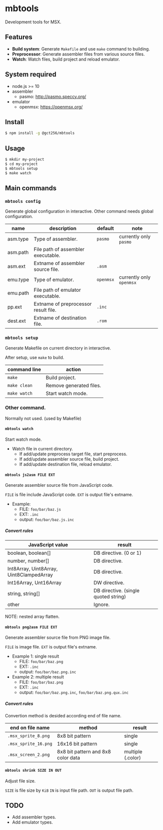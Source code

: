 # mbtools

Development tools for MSX.

## Features

- **Build system**: Generate `Makefile` and use `make` command to building.
- **Preprocessor**: Generate assembler files from various source files.
- **Watch**: Watch files, build project and reload emulator.

## System required

- node.js >= 10
- assembler
  - pasmo: http://pasmo.speccy.org/
- emulator
  - openmsx: https://openmsx.org/

## Install

```sh
$ npm install -g @gct256/mbtools
```

## Usage

```sh
$ mkdir my-project
$ cd my-project
$ mbtools setup
$ make watch
```

## Main commands

### `mbtools config`

Generate global configuration in interactive.
Other command needs global configuration.

| name     | description                          | default   | note                     |
| -------- | ------------------------------------ | --------- | ------------------------ |
| asm.type | Type of assembler.                   | `pasmo`   | currently only `pasmo`   |
| asm.path | File path of assembler executable.   |           |                          |
| asm.ext  | Extname of assembler source file.    | `.asm`    |                          |
| emu.type | Type of emulator.                    | `openmsx` | currently only `openmsx` |
| emu.path | File path of emulator executable.    |           |                          |
| pp.ext   | Extname of preprocessor result file. | `.inc`    |                          |
| dest.ext | Extname of destination file.         | `.rom`    |                          |

### `mbtools setup`

Generate Makefile on current directory in interactive.

After setup, use `make` to build.

| command line | action                  |
| ------------ | ----------------------- |
| `make`       | Build project.          |
| `make clean` | Remove generated files. |
| `make watch` | Start watch mode.       |

### Other command.

Normally not used. (used by Makefile)

#### `mbtools watch`

Start watch mode.

- Watch file in current directory.
  - If add/update preprocess target file, start preprocess.
  - If add/update assembler source file, build project.
  - If add/update destination file, reload emulator.

#### `mbtools js2asm FILE EXT`

Generate assembler source file from JavaScript code.

`FILE` is file include JavaScript code.
`EXT` is output file's extname.

- Example:
  - FILE: `foo/bar/baz.js`
  - EXT: `.inc`
  - output: `foo/bar/baz.js.inc`

##### Convert rules

| JavaScript value                         | result                               |
| ---------------------------------------- | ------------------------------------ |
| boolean, boolean[]                       | DB directive. (0 or 1)               |
| number, number[]                         | DB directive.                        |
| Int8Array, Uint8Array, Uint8ClampedArray | DB directive.                        |
| Int16Array, Unt16Array                   | DW directive.                        |
| string, string[]                         | DB directive. (single quoted string) |
| other                                    | Ignore.                              |

NOTE: nested array flatten.

#### `mbtools png2asm FILE EXT`

Generate assembler source file from PNG image file.

`FILE` is image file.
`EXT` is output file's extname.

- Example 1: single result
  - FILE: `foo/bar/baz.png`
  - EXT: `.inc`
  - output: `foo/bar/baz.png.inc`
- Example 2: multiple result
  - FILE: `foo/bar/baz.png`
  - EXT: `.inc`
  - output: `foo/bar/baz.png.inc`, `foo/bar/baz.png.qux.inc`

##### Convert rules

Convertion method is desided according end of file name.

| end on file name     | method                             | result            |
| -------------------- | ---------------------------------- | ----------------- |
| `.msx_sprite_8.png`  | 8x8 bit pattern                    | single            |
| `.msx_sprite_16.png` | 16x16 bit pattern                  | single            |
| `.msx_screen_2.png`  | 8x8 bit pattern and 8x8 color data | multiple (.color) |

#### `mbtools shrink SIZE IN OUT`

Adjust file size.

`SIZE` is file size by `KiB`
`IN` is input file path.
`OUT` is output file path.

## TODO

- Add assembler types.
- Add emulator types.
